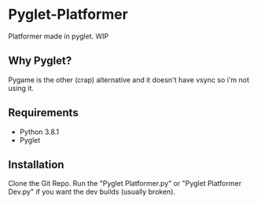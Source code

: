 # Pyglet-Platformer
 Platformer made in pyglet. WIP
## Why Pyglet?
 Pygame is the other (crap) alternative and it doesn't have vsync so i'm not using it.
## Requirements
 - Python 3.8.1
 - Pyglet
## Installation
 Clone the Git Repo.
 Run the "Pyglet Platformer.py" or "Pyglet Platformer Dev.py" if you want the dev builds (usually broken).